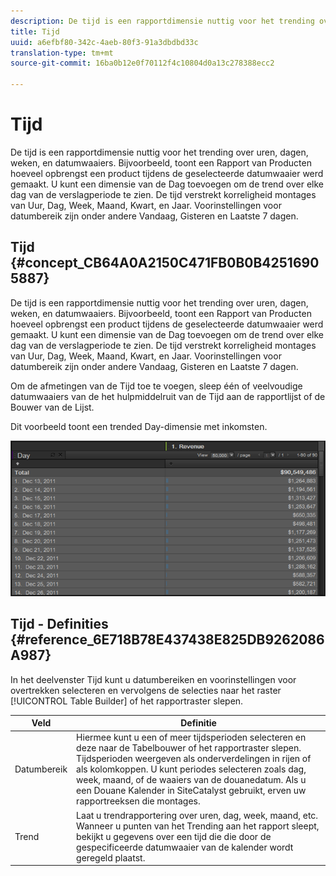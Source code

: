```yaml
---
description: De tijd is een rapportdimensie nuttig voor het trending over uren, dagen, weken, en datumwaaiers. Bijvoorbeeld, toont een Rapport van Producten hoeveel opbrengst een product tijdens de geselecteerde datumwaaier werd gemaakt. U kunt een dimensie van de Dag toevoegen om de trend over elke dag van de verslagperiode te zien. De tijd verstrekt korreligheid montages van Uur, Dag, Week, Maand, Kwart, en Jaar. Voorinstellingen voor datumbereik zijn onder andere Vandaag, Gisteren en Laatste 7 dagen.
title: Tijd
uuid: a6efbf80-342c-4aeb-80f3-91a3dbdbd33c
translation-type: tm+mt
source-git-commit: 16ba0b12e0f70112f4c10804d0a13c278388ecc2

---
```



# Tijd

De tijd is een rapportdimensie nuttig voor het trending over uren, dagen, weken, en datumwaaiers. Bijvoorbeeld, toont een Rapport van Producten hoeveel opbrengst een product tijdens de geselecteerde datumwaaier werd gemaakt. U kunt een dimensie van de Dag toevoegen om de trend over elke dag van de verslagperiode te zien. De tijd verstrekt korreligheid montages van Uur, Dag, Week, Maand, Kwart, en Jaar. Voorinstellingen voor datumbereik zijn onder andere Vandaag, Gisteren en Laatste 7 dagen.

## Tijd {#concept_CB64A0A2150C471FB0B0B42516905887}

De tijd is een rapportdimensie nuttig voor het trending over uren, dagen, weken, en datumwaaiers. Bijvoorbeeld, toont een Rapport van Producten hoeveel opbrengst een product tijdens de geselecteerde datumwaaier werd gemaakt. U kunt een dimensie van de Dag toevoegen om de trend over elke dag van de verslagperiode te zien. De tijd verstrekt korreligheid montages van Uur, Dag, Week, Maand, Kwart, en Jaar. Voorinstellingen voor datumbereik zijn onder andere Vandaag, Gisteren en Laatste 7 dagen.

Om de afmetingen van de Tijd toe te voegen, sleep één of veelvoudige datumwaaiers van de het hulpmiddelruit van de Tijd aan de rapportlijst of de Bouwer van de Lijst.

Dit voorbeeld toont een trended Day-dimensie met inkomsten.

![](assets/day_dimension.png)

## Tijd - Definities {#reference_6E718B78E437438E825DB9262086A987}

In het deelvenster Tijd kunt u datumbereiken en voorinstellingen voor overtrekken selecteren en vervolgens de selecties naar het raster [!UICONTROL Table Builder] of het rapportraster slepen.

<!-- 

r_time_panel.xml

 -->

| Veld | Definitie |
|--- |--- |
| Datumbereik | Hiermee kunt u een of meer tijdsperioden selecteren en deze naar de Tabelbouwer of het rapportraster slepen. Tijdsperioden weergeven als onderverdelingen in rijen of als kolomkoppen. U kunt periodes selecteren zoals dag, week, maand, of de waaiers van de douanedatum. Als u een Douane Kalender in SiteCatalyst gebruikt, erven uw rapportreeksen die montages. |
| Trend | Laat u trendrapportering over uren, dag, week, maand, etc. Wanneer u punten van het Trending aan het rapport sleept, bekijkt u gegevens over een tijd die die door de gespecificeerde datumwaaier van de kalender wordt geregeld plaatst. |
